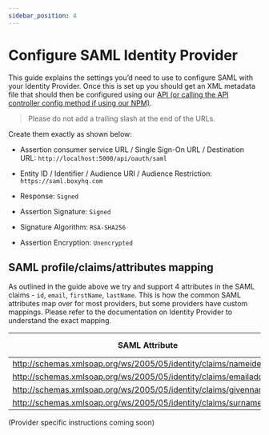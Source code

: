```yaml
---
sidebar_position: 4
---
```


# Configure SAML Identity Provider

This guide explains the settings you’d need to use to configure SAML with your Identity Provider. Once this is set up you should get an XML metadata file that should then be configured using our [API (or calling the API controller config method if using our NPM)](getting-started.md).

> Please do not add a trailing slash at the end of the URLs.

Create them exactly as shown below:

- Assertion consumer service URL / Single Sign-On URL / Destination URL: `http://localhost:5000/api/oauth/saml`

- Entity ID / Identifier / Audience URI / Audience Restriction: `https://saml.boxyhq.com`

- Response: `Signed`

- Assertion Signature: `Signed`

- Signature Algorithm: `RSA-SHA256`

- Assertion Encryption: `Unencrypted`

## SAML profile/claims/attributes mapping

As outlined in the guide above we try and support 4 attributes in the SAML claims - `id`, `email`, `firstName`, `lastName`. This is how the common SAML attributes map over for most providers, but some providers have custom mappings. Please refer to the documentation on Identity Provider to understand the exact mapping.

| SAML Attribute                                                         | Jackson mapping |
| ---------------------------------------------------------------------- | --------------- |
| <http://schemas.xmlsoap.org/ws/2005/05/identity/claims/nameidentifier> | id              |
| <http://schemas.xmlsoap.org/ws/2005/05/identity/claims/emailaddress>   | email           |
| <http://schemas.xmlsoap.org/ws/2005/05/identity/claims/givenname>      | firstName       |
| <http://schemas.xmlsoap.org/ws/2005/05/identity/claims/surname>        | lastName        |

(Provider specific instructions coming soon)